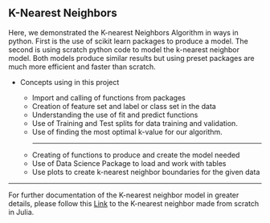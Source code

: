 ## K-Nearest Neighbors 

Here, we demonstrated the K-nearest Neighbors Algorithm in ways in python. First is the use of scikit learn packages to produce a model. The second is using scratch python code to model the k-nearest neighbor model. Both models produce similar results but using preset packages are much more efficient and faster than scratch. 

<ul>
<li>Concepts using in this project </li>
<ul>
<li>Import and calling of functions from packages</li>
<li>Creation of feature set and label or class set in the data </li>
<li>Understanding the use of fit and predict functions</li>
<li>Use of Training and Test splits for data training and validation.</li>
<li>Use of finding the most optimal k-value for our algorithm. </li>

____
<li>Creating of functions to produce and create the model needed </li>
<li>Use of Data Science Package to load and work with tables</li>
<li>Use plots to create k-nearest neighbor boundaries for the given data</li>

</ul>
</ul>


___
For further documentation of the K-nearest neighbor model in greater details, please follow this [Link](https://github.com/HBrianLe/Data_4319/blob/master/Julia/K-Nearset-Neighbors/KNN_CKD.ipynb) to the K-nearest neighbor made from scratch in Julia. 